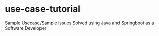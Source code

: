 # use-case-tutorial
Sample Usecase/Sample issues Solved using Java and Springboot as a Software Developer
